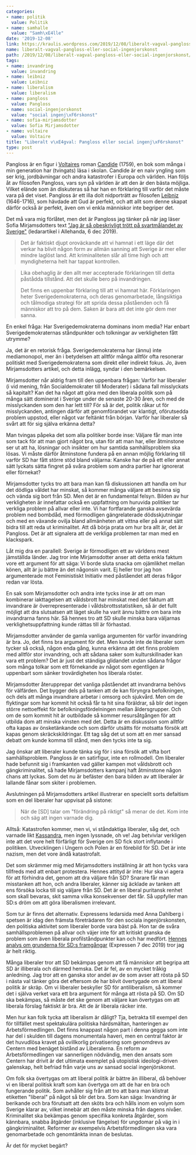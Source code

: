 ```yaml
---
categories:
- name: politik
  value: Politik
- name: samhalle
  value: "Samh\xE4lle"
date: '2019-12-08'
link: https://kraulis.wordpress.com/2019/12/08/liberalt-vagval-pangloss-eller-social-ingenjorskonst/
name: liberalt-vagval-pangloss-eller-social-ingenjorskonst
path: /2019/12/08/liberalt-vagval-pangloss-eller-social-ingenjorskonst/
tags:
- name: invandring
  value: invandring
- name: leibniz
  value: Leibniz
- name: liberalism
  value: liberalism
- name: pangloss
  value: Pangloss
- name: social-ingenjorskonst
  value: "social ingenj\xF6rskonst"
- name: sofia-mirjamsdotter
  value: Sofia Mirjamsdotter
- name: voltaire
  value: Voltaire
title: "Liberalt v\xE4gval: Pangloss eller social ingenj\xF6rskonst"
type: post
---
```

Pangloss är en figur i [Voltaires](https://sv.wikipedia.org/wiki/Voltaire) roman [Candide](https://sv.wikipedia.org/wiki/Candide) (1759), en bok som många i min generation har (tvingats) läsa i skolan. Candide är en naiv yngling som ser krig, jordbävningar och andra katastrofer i Europa och världen. Han följs åt av filosofen Pangloss, vars syn på världen är att den är den bästa möjliga. Vilket elände som än diskuteras så har han en förklaring till varför det måste vara på det viset. Pangloss är ett illa dolt nidporträtt av filosofen [Leibniz](https://sv.wikipedia.org/wiki/Gottfried_Wilhelm_von_Leibniz) (1646-1716), som hävdade att Gud är perfekt, och att allt som denne skapat därför också är perfekt, även om vi enkla människor inte begriper det.

Det må vara mig förlåtet, men det är Pangloss jag tänker på när jag läser Sofia Mirjamsdotters text ["Jag är så obeskrivligt trött på svartmålandet av Sverige"](https://www.allehanda.se/artikel/sofia-mirjamsdotter-jag-ar-sa-obeskrivligt-trott-pa-svartmalandet-av-sverige) (ledarartikel i Allehanda, 6 dec 2019). 
> 
> Det är faktiskt djupt oroväckande att vi hamnat i ett läge där det verkar ha blivit någon form av allmän sanning att Sverige är mer eller mindre laglöst land. Att kriminaliteten slår all time high och att myndigheterna helt har tappat kontrollen.

> Lika obehaglig är den allt mer accepterade förklaringen till detta påstådda tillstånd. Att det skulle bero på invandringen.
> 
> Det finns en uppenbar förklaring till att vi hamnat här. Förklaringen heter Sverigedemokraterna, och deras genomarbetade, långsiktiga och tålmodiga strategi för att sprida dessa påståenden och få människor att tro på dem. Saken är bara att det inte gör dem mer sanna.

En enkel fråga: Har Sverigedemokraterna dominans inom media? Har enbart Sverigedemokraternas ståndpunkter och tolkningar av verkligheten fått utrymme? 

Ja, det är en retorisk fråga. Sverigedemokraterna har (ännu) inte mediamonopol, mer än i betydelsen att alltför många alltför ofta resonerar politiskt med Sverigedemokraterna som direkt eller indirekt fokus. Jo, även Mirjamsdotters artikel, och detta inlägg, syndar i den bemärkelsen.

Mirjamsdotter når aldrig fram till den uppenbara frågan: Varför har liberaler (i vid mening, från Socialdemokrater till Moderater) i sådana fall misslyckats så kapitalt? Kan det ha något att göra med den liberala politik som på många sätt dominerat i Sverige under de senaste 20-30 åren, och med de misslyckanden som den har lett till? För så är det, politik råkar ut för misslyckanden, antingen därför att genomförandet var klantigt, oförutsedda problem uppstod, eller något var feltänkt från början. Varför har liberaler så svårt att för sig själva erkänna detta?

Man tvingas påpeka det som alla politiker borde inse: Väljare får man inte som tack för att man gjort något bra, utan för att man har, eller åtminstone ser ut att ha, lösningar och insikter om hur samtida samhällsproblem ska lösas. Vi måste därför åtminstone fundera på en annan möjlig förklaring till varför SD har fått större stöd bland väljarna: Kanske har de på ett eller annat sätt lyckats sätta fingret på svåra problem som andra partier har ignorerat eller förnekat?

Mirjamsdotter tycks tro att bara man kan få diskussionen att handla om hur det dödliga våldet har minskat, så kommer många väljare att besinna sig och vända sig bort från SD. Men det är en fundamental felsyn. Bilden av hur verkligheten är innefattar också en uppfattning om huruvida politiker tar verkliga problem på allvar eller inte. Vi har fortfarande ganska avsevärda problem ned bombdåd, med förmodligen gängrelaterade dödsskjutningar och med en växande ovilja bland allmänheten att vittna eller på annat sätt bidra till att reda ut kriminalitet. Att då börja prata om hur bra allt är, det är Pangloss. Det är att signalera att de verkliga problemen tar man med en klackspark.

Låt mig dra en parallell: Sverige är förmodligen ett av världens mest jämställda länder. Jag tror inte Mirjamsdotter anser att detta enkla faktum vore ett argument för att säga: Vi borde sluta snacka om ojämlikhet mellan könen, allt är ju bättre än det någonsin varit. Ej heller tror jag hon argumenterade mot Feministiskt Initiativ med påståendet att deras frågor redan var lösta.

En sak som Mirjamsdotter och andra inte tycks inse är att om man kombinerar iakttagelsen att våldsbrott har minskat med det faktum att invandrare är överrepresenterade i våldsbrottsstatistiken, så är det fullt möjligt att dra slutsatsen att läget skulle ha varit ännu bättre om bara inte invandrarna fanns här. Så hennes tro att SD skulle minska bara väljarnas verklighetsuppfattning kunde rättas till är förhastad.

Mirjamsdotter använder de gamla vanliga argumenten för varför invandring är bra. Jo, det finns bra argument för det. Men kunde inte de liberaler som tycker så också, någon enda gång, kunna erkänna att det finns problem med alltför stor invandring, och att sådana saker som kulturskillnader kan vara ett problem? Det är just det ständiga glidandet undan sådana frågor som många tolkar som ett förnekande av något som egentligen är uppenbart som sänker trovärdigheten hos liberala röster.

Mirjamsdotter återupprepar det vanliga påståendet att invandrarna behövs för välfärden. Det bygger dels på tanken att de kan föryngra befolkningen, och dels att många invandrare arbetar i omsorg och sjukvård. Men om de flyktingar som har kommit hit också får ta hit sina föräldrar, så blir det ingen större nettoeffekt för befolkningsfördelningen mellan åldersgrupper. Och om de som kommit hit är outbildade så kommer resursåtgången för att utbilda dom att minska vinsten med det. Detta är en diskussion som alltför ofta kapas av önsketänkande och som därför utsätts för motsatta försök att kapas genom skräckskildringar. Ett tag såg det ut som att en mer sansad debatt om kunde komma till stånd, men den tycks inte ta sig.

Jag önskar att liberaler kunde tänka sig för i sina försök att vifta bort samhällsproblem. Pangloss är en satirfigur, inte en rollmodell. Om liberaler hade befunnit sig i framkanten vad gäller kampen mot våldsbrott och gängkriminalitet, så hade Mirjamsdotters kampanj haft åtminstone någon chans att lyckas. Som det nu är befäster den bara bilden av att liberaler är lallande fånar som skiter i problemen.

Avslutningen på Mirjamsdotters artikel illustrerar en speciellt sorts defaitism som en del liberaler har uppvisat på sistone:

> När de [SD] talar om "förändring på riktigt" så menar de det. Kom inte och säg att ingen varnade dig.

Alltså: Katastrofen kommer, men vi, vi ståndaktiga liberaler, såg det, och varnade likt [Kassandra](https://sv.wikipedia.org/wiki/Kassandra), men ingen lyssnade, oh ve! Jag betvivlar verkligen inte att det vore helt förfärligt för Sverige om SD fick stort inflytande i politiken. Utvecklingen i Ungern och Polen är en förebild för SD. Det är inte nazism, men det vore ändå katastrofalt.

Det som skrämmer mig med Mirjamsdotters inställning är att hon tycks vara tillfreds med att enbart protestera. Hennes attityd är inte: Hur ska vi agera för att förhindra det, genom att dra väljare från SD? Snarare får man misstanken att hon, och andra liberaler, känner sig äcklade av tanken att ens försöka locka till sig väljare från SD. Det är en liberal puritansk renhet som skall bevaras, skit samma vilka konsekvenser det får. Så uppfyller man SD:s dröm om att göra liberalismen irrelevant.

Som tur är finns det alternativ. Expressens ledarsida med Anna Dahlberg i spetsen är idag den främsta företrädaren för den sociala ingenjörskonsten, den politiska aktivitet som liberaler borde vara bäst på. Hon tar de svåra samhällsproblemen på allvar och väjer inte för att kritiskt granska de problem som även liberala profilståndpunkter kan och har medfört. [Hennes analys om grunderna för SD:s framgångar](https://www.expressen.se/ledare/anna-dahlberg/sds-genombrott-ar-ett-underbetyg-at-resten/) (Expressen 7 dec 2019) tror jag är helt riktig.

Många liberaler tror att SD bekämpas genom att få människor att begripa att SD är illiberala och därmed hemska. Det är fel, av en mycket tråkig anledning. Jag tror att en ganska stor andel av de som avser att rösta på SD i nästa val tänker göra det eftersom de har blivit övertygade om att liberal politik är skräp. Om vi liberaler beskyller SD för antiliberalism, så kommer det i själva verket vara ett bra argument för många att rösta på SD. Om SD ska bekämpas, så måste det ske genom att väljare kan övertygas om att liberala förslag faktiskt är bra. Att de är liberala räcker inte.

Men hur kan folk tycka att liberalism är dåligt? Tja, betrakta till exempel den för tillfället mest spektakulära politiska härdsmältan, hanteringen av Arbetsförmedlingen. Det finns knappast någon part i denna gegga som inte har del i skulden till dagens monumentala haveri, men en central faktor är det huvudlösa kravet på ovillkorlig privatisering som genomdrevs av Centern med benäget bistånd av Liberalerna. En reform av Arbetsförmedlingen var sannerligen nödvändig, men den ansats som Centern har drivit är det ultimata exemplet på utopistisk ideologi-driven galenskap, helt befriad från varje uns av sansad social ingenjörskonst.

Om folk ska övertygas om att liberal politik är bättre än illiberal, då behöver vi en liberal politisk kraft som kan övertyga om att de har en bra och fungerande politik. Som avhåller sig från att tro att bara man klistrat etiketten "liberal" på något så blir det bra. Som kan säga: Invandring är berikande och bra förutsatt att den sköts bra och hålls inom en volym som Sverige klarar av, vilket innebär att den måste minska från dagens nivåer. Kriminalitet ska bekämpas genom specifika konkreta åtgärder, som kännbara, snabba åtgärder (inklusive fängelse) för ungdomar på väg in i gängkriminalitet. Reformer av exempelvis Arbetsförmedlingen ska vara genomarbetade och genomtänkta innan de beslutas.

Är det för mycket begärt?

